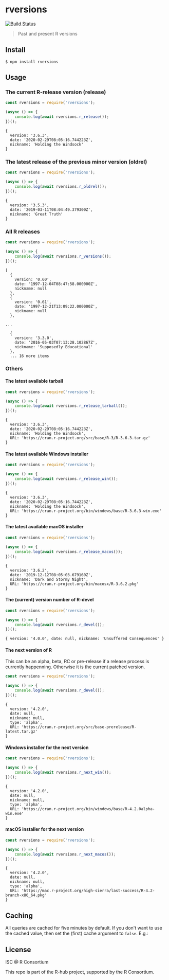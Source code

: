 
# rversions

[![Build Status](https://travis-ci.com/r-hub/node-rversions.svg?branch=master)](https://travis-ci.com/r-hub/node-rversions)

> Past and present R versions

## Install

```
$ npm install rversions
```

## Usage

### The current R-release version (release)

```js
const rversions = require('rversions');

(async () => {
	console.log(await rversions.r_release());
})();
```

```
{
  version: '3.6.3',
  date: '2020-02-29T08:05:16.744223Z',
  nickname: 'Holding the Windsock'
}
```

### The latest release of the previous minor version (oldrel)

```js
const rversions = require('rversions');

(async () => {
	console.log(await rversions.r_oldrel());
})();
```

```
{
  version: '3.5.3',
  date: '2019-03-11T08:04:49.379300Z',
  nickname: 'Great Truth'
}
```

### All R releases

```js
const rversions = require('rversions');

(async () => {
	console.log(await rversions.r_versions());
})();
```

```
[
  {
    version: '0.60',
    date: '1997-12-04T08:47:58.000000Z',
    nickname: null
  },
  {
    version: '0.61',
    date: '1997-12-21T13:09:22.000000Z',
    nickname: null
  },

...

  {
    version: '3.3.0',
    date: '2016-05-03T07:13:28.102867Z',
    nickname: 'Supposedly Educational'
  },
  ... 16 more items
```
  
### Others

#### The latest available tarball

```js
const rversions = require('rversions');

(async () => {
	console.log(await rversions.r_release_tarball());
})();
```

```
{
  version: '3.6.3',
  date: '2020-02-29T08:05:16.744223Z',
  nickname: 'Holding the Windsock',
  URL: 'https://cran.r-project.org/src/base/R-3/R-3.6.3.tar.gz'
}
```

#### The latest available Windows installer

```js
const rversions = require('rversions');

(async () => {
	console.log(await rversions.r_release_win());
})();
```

```
{
  version: '3.6.3',
  date: '2020-02-29T08:05:16.744223Z',
  nickname: 'Holding the Windsock',
  URL: 'https://cran.r-project.org/bin/windows/base/R-3.6.3-win.exe'
}
```

#### The latest available macOS installer

```js
const rversions = require('rversions');

(async () => {
	console.log(await rversions.r_release_macos());
})();
```

```
{
  version: '3.6.2',
  date: '2019-12-12T08:05:03.679160Z',
  nickname: 'Dark and Stormy Night',
  URL: 'https://cran.r-project.org/bin/macosx/R-3.6.2.pkg'
}
```

#### The (current) version number of R-devel

```js
const rversions = require('rversions');

(async () => {
	console.log(await rversions.r_devel());
})();
```

```
{ version: '4.0.0', date: null, nickname: 'Unsuffered Consequences' }
```

#### The next version of R

This can be an alpha, beta, RC or pre-release if a release process is
currently happenning. Otherwise it is the current patched version.

```js
const rversions = require('rversions');

(async () => {
	console.log(await rversions.r_devel());
})();
```

```
{
  version: '4.2.0',
  date: null,
  nickname: null,
  type: 'alpha',
  URL: 'https://cran.r-project.org/src/base-prerelease/R-latest.tar.gz'
}
```

#### Windows installer for the next version

```js
const rversions = require('rversions');

(async () => {
	console.log(await rversions.r_next_win());
})();
```

```
{
  version: '4.2.0',
  date: null,
  nickname: null,
  type: 'alpha',
  URL: 'https://cran.r-project.org/bin/windows/base/R-4.2.0alpha-win.exe'
}
```

#### macOS installer for the next version

```js
const rversions = require('rversions');

(async () => {
	console.log(await rversions.r_next_macos());
})();
```

```
{
  version: '4.2.0',
  date: null,
  nickname: null,
  type: 'alpha',
  URL: 'https://mac.r-project.org/high-sierra/last-success/R-4.2-branch-x86_64.pkg'
}
```

## Caching

All queries are cached for five minutes by default. If you don't want to
use the cached value, then set the (first) cache argument to `false`. E.g.:

## License

ISC @ R Consortium

This repo is part of the R-hub project, supported by
the R Consortium.
